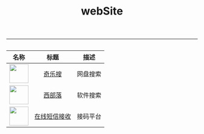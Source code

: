 ﻿---
title: "webSite"
slug: "website"
---

***

<div class="center"> 

| 名称 | 标题 | 描述 |
| :---: | :---: | :---: |
 <img src="https://www.qileso.com/favicon.ico" width="50" height="50" >| <a href="https://www.qileso.com/">奇乐搜</a> | 网盘搜索|
<img src="https://www.xibuluo.com/favicon.ico" width="50" height="50">|<a href="https://www.xibuluo.com/">西部落</a>|软件搜索|
<img src="https://www.shejiinn.com/favicon.ico" width="50" height="50">|<a href="https://www.shejiinn.com/">在线短信接收</a>|接码平台|

</div> 

<style>
    .center{
        display: flex;  
        justify-content: center; 
        align-items: center;
    }
</style>
